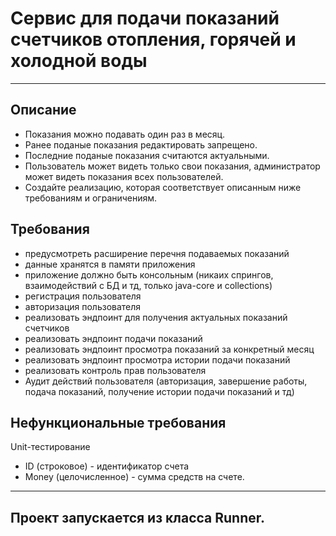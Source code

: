 # Сервис для подачи показаний счетчиков отопления, горячей и холодной воды
___

## Описание
- Показания можно подавать один раз в месяц.
- Ранее поданые показания редактировать запрещено.
- Последние поданые показания считаются актуальными.
- Пользователь может видеть только свои показания, администратор может видеть показания всех пользователей.
- Создайте реализацию, которая соответствует описанным ниже требованиям и ограничениям.

## Требования
- предусмотреть расширение перечня подаваемых показаний
- данные хранятся в памяти приложения
- приложение должно быть консольным (никаих спрингов, взаимодействий с БД и тд, только java-core и collections)
- регистрация пользователя
- авторизация пользователя
- реализовать эндпоинт для получения актуальных показаний счетчиков
- реализовать эндпоинт подачи показаний
- реализовать эндпоинт просмотра показаний за конкретный месяц
- реализовать эндпоинт просмотра истории подачи показаний
- реализовать контроль прав пользователя
- Аудит действий пользователя (авторизация, завершение работы, подача показаний, получение истории подачи показаний и тд)

## Нефункциональные требования
Unit-тестирование
+	ID (строковое) - идентификатор счета
+	Money (целочисленное) - сумма средств на счете.
---
## Проект запускается из класса Runner.